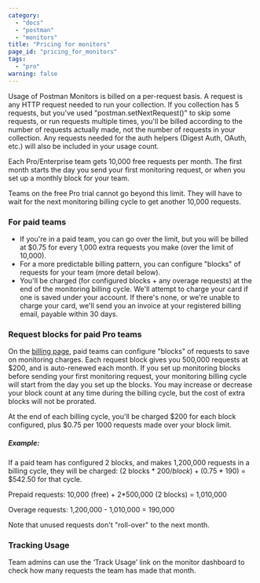 ```yaml
---
category: 
  - "docs"
  - "postman"
  - "monitors"
title: "Pricing for monitors"
page_id: "pricing_for_monitors"
tags: 
  - "pro"
warning: false
---
```


Usage of Postman Monitors is billed on a per-request basis. A request is any HTTP request needed to run your collection. If you collection has 5 requests, but you've used "postman.setNextRequest()" to skip some requests, or run requests multiple times, you'll be billed according to the number of requests actually made, not the number of requests in your collection. Any requests needed for the auth helpers (Digest Auth, OAuth, etc.) will also be included in your usage count.

Each Pro/Enterprise team gets 10,000 free requests per month. The first month starts the day you send your first monitoring request, or when you set up a monthly block for your team.

Teams on the free Pro trial cannot go beyond this limit. They will have to wait for the next monitoring billing cycle to get another 10,000 requests.

### For paid teams

*   If you're in a paid team, you can go over the limit, but you will be billed at $0.75 for every 1,000 extra requests you make (over the limit of 10,000).
*   For a more predictable billing pattern, you can configure "blocks" of requests for your team (more detail below).
*   You'll be charged (for configured blocks + any overage requests) at the end of the monitoring billing cycle. We'll attempt to charge your card if one is saved under your account. If there's none, or we're unable to charge your card, we'll send you an invoice at your registered billing email, payable within 30 days.

### **Request blocks for paid Pro teams**

On the [billing page](https://app.getpostman.com/pay/billing), paid teams can configure "blocks" of requests to save on monitoring charges. Each request block gives you 500,000 requests at $200, and is auto-renewed each month. If you set up monitoring blocks before sending your first monitoring request, your monitoring billing cycle will start from the day you set up the blocks. You may increase or decrease your block count at any time during the billing cycle, but the cost of extra blocks will not be prorated.

At the end of each billing cycle, you'll be charged $200 for each block configured, plus $0.75 per 1000 requests made over your block limit.

##### Example:

If a paid team has configured 2 blocks, and makes 1,200,000 requests in a billing cycle, they will be charged: (2 blocks * $200/block) + ($0.75 * 190) = $542.50 for that cycle.

Prepaid requests: 10,000 (free) + 2*500,000 (2 blocks) = 1,010,000

Overage requests: 1,200,000 - 1,010,000 = 190,000

Note that unused requests don't "roll-over" to the next month.

### **Tracking Usage**

Team admins can use the ‘Track Usage’ link on the monitor dashboard to check how many requests the team has made that month.
